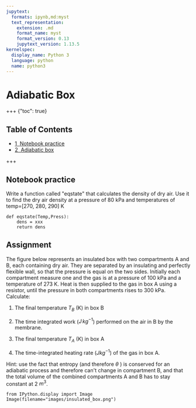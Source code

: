 ```yaml
---
jupytext:
  formats: ipynb,md:myst
  text_representation:
    extension: .md
    format_name: myst
    format_version: 0.13
    jupytext_version: 1.13.5
kernelspec:
  display_name: Python 3
  language: python
  name: python3
---
```


# Adiabatic Box

+++ {"toc": true}

## Table of Contents

<div class="toc" style="margin-top: 1em;"><ul class="toc-item"><li><span><a href="#Notebook-practice" data-toc-modified-id="Notebook-practice-1"><span class="toc-item-num">1&nbsp;&nbsp;</span>Notebook practice</a></span></li><li><span><a href="#Adiabatic-box" data-toc-modified-id="Adiabatic-box-2"><span class="toc-item-num">2&nbsp;&nbsp;</span>Adiabatic box</a></span></li></ul></div>

+++

## Notebook practice

    
Write a function called "eqstate" that calculates the density of dry air.  Use it to find the dry air density
at a pressure of 80 kPa and temperatures of temp=[270, 280, 290] K

```{code-cell} ipython3
def eqstate(Temp,Press):
    dens = xxx
    return dens
```

## Assignment

The figure below represents an insulated box with two
compartments A and B, each containing dry air. They are separated by
an insulating and perfectly flexible wall, so that the pressure is
equal on the two sides. Initially each compartment measure one and
the gas is at a pressure of 100 kPa and a temperature of 273 K. Heat
is then supplied to the gas in box A using a resistor, until the
pressure in both compartments rises to 300 kPa. Calculate:

1. The final temperature  $T_B$ (K) in box B

2. The time integrated work ($J\,kg^{-1}$) performed on the air in B by the
   membrane.

3. The final temperature $T_A$ (K) in box A

4. The time-integrated heating rate ($J kg^{-1}$) of the gas in box A.

Hint: use the fact that entropy (and therefore $\theta$ ) is conserved for an adiabatic process and therefore can't change in compartment B, and
that the total volume of the combined compartments A and B has to stay constant at 2 $m^3$.

```{code-cell} ipython3
from IPython.display import Image
Image(filename="images/insulated_box.png")
```
